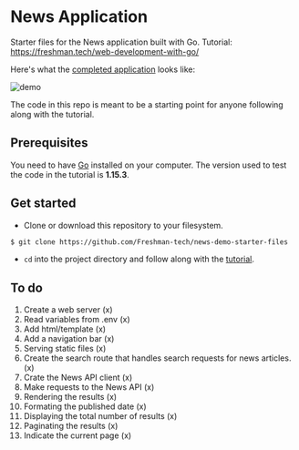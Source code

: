 # News Application

Starter files for the News application built with Go. Tutorial:
https://freshman.tech/web-development-with-go/

Here's what the [completed application](https://freshman-news.herokuapp.com/)
looks like:

![demo](https://ik.imagekit.io/freshman/news-demo_MrYio9GKlzSi.png)

The code in this repo is meant to be a starting point for anyone following
along with the tutorial.

## Prerequisites

You need to have [Go](https://golang.org/dl/) installed on your computer. The
version used to test the code in the tutorial is **1.15.3**.

## Get started

- Clone or download this repository to your filesystem.

```bash
$ git clone https://github.com/Freshman-tech/news-demo-starter-files
```

- `cd` into the project directory and follow along with the [tutorial](https://freshman.tech/web-development-with-go/).

## To do

1. Create a web server (x)
2. Read variables from .env (x)
3. Add html/template (x)
4. Add a navigation bar (x)
5. Serving static files (x)
6. Create the search route that handles search requests for news articles. (x)
7. Crate the News API client (x)
8. Make requests to the News API (x)
9. Rendering the results (x)
10. Formating the published date (x)
11. Displaying the total number of results (x)
12. Paginating the results (x)
13. Indicate the current page (x)